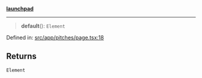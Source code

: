 [**launchpad**](index.md)

***

> **default**(): `Element`

Defined in: [src/app/pitches/page.tsx:18](https://github.com/victorbratov/launchpad/blob/3cec89d9fa4be2794c552b4b2e488c08b6798868/src/app/pitches/page.tsx#L18)

## Returns

`Element`
